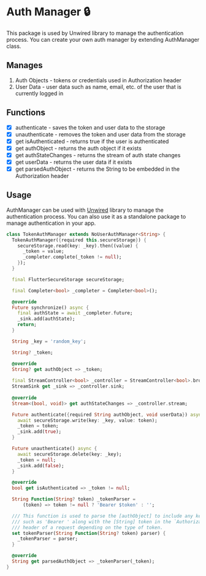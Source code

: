 # Auth Manager 🔒

This package is used by Unwired library to manage the authentication process. You can create your own auth manager by extending AuthManager class.

## Manages

1. Auth Objects - tokens or credentials used in Authorization header
2. User Data - user data such as name, email, etc. of the user that is currently logged in

## Functions

- [x] authenticate - saves the token and user data to the storage
- [x] unauthenticate - removes the token and user data from the storage
- [x] get isAuthenticated - returns true if the user is authenticated
- [x] get authObject - returns the auth object if it exists
- [x] get authStateChanges - returns the stream of auth state changes
- [x] get userData - returns the user data if it exists
- [x] get parsedAuthObject - returns the String to be embedded in the Authorization header

## Usage

AuthManager can be used with [Unwired](https://github.com/Ayush-Suman/unwired) library to manage the authentication process. 
You can also use it as a standalone package to manage authentication in your app.

```dart
class TokenAuthManager extends NoUserAuthManager<String> {
  TokenAuthManager({required this.secureStorage}) {
    secureStorage.read(key: _key).then((value) {
      _token = value;
      _completer.complete(_token != null);
    });
  }

  final FlutterSecureStorage secureStorage;

  final Completer<bool> _completer = Completer<bool>();

  @override
  Future synchronize() async {
    final authState = await _completer.future;
    _sink.add(authState);
    return;
  }

  String _key = 'random_key';

  String? _token;

  @override
  String? get authObject => _token;
  
  final StreamController<bool> _controller = StreamController<bool>.broadcast();
  StreamSink get _sink => _controller.sink;
  
  @override
  Stream<(bool, void)> get authStateChanges => _controller.stream;

  Future authenticate({required String authObject, void userData}) async {
    await secureStorage.write(key: _key, value: token);
    _token = token;
    _sink.add(true);
  }

  Future unauthenticate() async {
    await secureStorage.delete(key: _key);
    _token = null;
    _sink.add(false);
  }

  @override
  bool get isAuthenticated => _token != null;

  String Function(String? token) _tokenParser =
      (token) => token != null ? 'Bearer $token' : '';

  /// This function is used to parse the [authObject] to include any keyword
  /// such as 'Bearer ' along with the [String] token in the `Authorization`
  /// header of a request depending on the type of token.
  set tokenParser(String Function(String? token) parser) {
    _tokenParser = parser;
  }

  @override
  String get parsedAuthObject => _tokenParser(_token);
}
```



